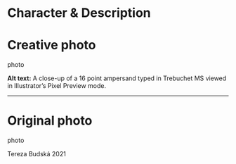 # Character & Description

# Creative photo

photo

**Alt text:** A close-up of a 16 point ampersand typed in Trebuchet MS viewed in Illustrator’s Pixel Preview mode.

---

# Original photo

photo

Tereza Budská 2021
